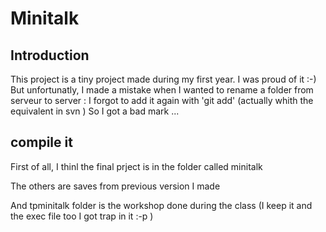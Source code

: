 # Minitalk

## Introduction
This project is a tiny project made during my first year.
I was proud of it :-)
But unfortunatly, I made a mistake when I wanted to rename a folder from serveur to server : I forgot to add it again with 'git add' (actually whith the equivalent in svn )
So I got a bad mark ...

## compile it
First of all, I thinl the final prject is in the folder called minitalk

The others are saves from previous version I made

And tpminitalk folder is the workshop done during the class (I keep it and the exec file too I got trap in it :-p )

